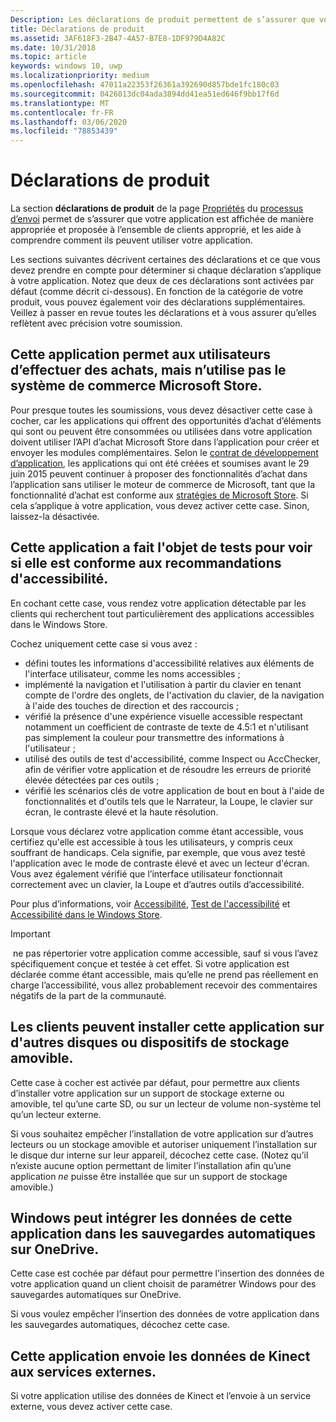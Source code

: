 ```yaml
---
Description: Les déclarations de produit permettent de s’assurer que votre application est affichée de manière appropriée dans le Microsoft Store et proposée à l’ensemble de clients approprié.
title: Déclarations de produit
ms.assetid: 3AF618F3-2B47-4A57-B7E8-1DF979D4A82C
ms.date: 10/31/2018
ms.topic: article
keywords: windows 10, uwp
ms.localizationpriority: medium
ms.openlocfilehash: 47011a22353f26361a392690d857bde1fc180c03
ms.sourcegitcommit: 0426013dc04ada3894dd41ea51ed646f9bb17f6d
ms.translationtype: MT
ms.contentlocale: fr-FR
ms.lasthandoff: 03/06/2020
ms.locfileid: "78853439"
---
```

# <a name="product-declarations"></a>Déclarations de produit

La section **déclarations de produit** de la page [Propriétés](enter-app-properties.md) du [processus d’envoi](app-submissions.md) permet de s’assurer que votre application est affichée de manière appropriée et proposée à l’ensemble de clients approprié, et les aide à comprendre comment ils peuvent utiliser votre application.

Les sections suivantes décrivent certaines des déclarations et ce que vous devez prendre en compte pour déterminer si chaque déclaration s’applique à votre application. Notez que deux de ces déclarations sont activées par défaut (comme décrit ci-dessous). En fonction de la catégorie de votre produit, vous pouvez également voir des déclarations supplémentaires. Veillez à passer en revue toutes les déclarations et à vous assurer qu’elles reflètent avec précision votre soumission.

## <a name="this-app-allows-users-to-make-purchases-but-does-not-use-the-microsoft-store-commerce-system"></a>Cette application permet aux utilisateurs d’effectuer des achats, mais n’utilise pas le système de commerce Microsoft Store.

Pour presque toutes les soumissions, vous devez désactiver cette case à cocher, car les applications qui offrent des opportunités d’achat d’éléments qui sont ou peuvent être consommées ou utilisées dans votre application doivent utiliser l’API d’achat Microsoft Store dans l’application pour créer et envoyer les modules complémentaires. Selon le [contrat de développement d’application](https://docs.microsoft.com/legal/windows/agreements/app-developer-agreement), les applications qui ont été créées et soumises avant le 29 juin 2015 peuvent continuer à proposer des fonctionnalités d’achat dans l’application sans utiliser le moteur de commerce de Microsoft, tant que la fonctionnalité d’achat est conforme aux [stratégies de Microsoft Store](store-policies.md#108-financial-transactions). Si cela s’applique à votre application, vous devez activer cette case. Sinon, laissez-la désactivée.

## <a name="this-app-has-been-tested-to-meet-accessibility-guidelines"></a>Cette application a fait l'objet de tests pour voir si elle est conforme aux recommandations d'accessibilité.

En cochant cette case, vous rendez votre application détectable par les clients qui recherchent tout particulièrement des applications accessibles dans le Windows Store.

Cochez uniquement cette case si vous avez :

-   défini toutes les informations d'accessibilité relatives aux éléments de l'interface utilisateur, comme les noms accessibles ;
-   implémenté la navigation et l'utilisation à partir du clavier en tenant compte de l'ordre des onglets, de l'activation du clavier, de la navigation à l'aide des touches de direction et des raccourcis ;
-   vérifié la présence d'une expérience visuelle accessible respectant notamment un coefficient de contraste de texte de 4.5:1 et n'utilisant pas simplement la couleur pour transmettre des informations à l'utilisateur ;
-   utilisé des outils de test d'accessibilité, comme Inspect ou AccChecker, afin de vérifier votre application et de résoudre les erreurs de priorité élevée détectées par ces outils ;
-   vérifié les scénarios clés de votre application de bout en bout à l'aide de fonctionnalités et d'outils tels que le Narrateur, la Loupe, le clavier sur écran, le contraste élevé et la haute résolution.

Lorsque vous déclarez votre application comme étant accessible, vous certifiez qu'elle est accessible à tous les utilisateurs, y compris ceux souffrant de handicaps. Cela signifie, par exemple, que vous avez testé l'application avec le mode de contraste élevé et avec un lecteur d'écran. Vous avez également vérifié que l’interface utilisateur fonctionnait correctement avec un clavier, la Loupe et d’autres outils d’accessibilité.

Pour plus d’informations, voir [Accessibilité](../design/accessibility/accessibility.md), [Test de l'accessibilité](../design/accessibility/accessibility-testing.md) et [Accessibilité dans le Windows Store](../design/accessibility/accessibility-in-the-store.md).

> [!IMPORTANT]
> ne pas répertorier votre application comme accessible, sauf si vous l’avez spécifiquement conçue et testée à cet effet. Si votre application est déclarée comme étant accessible, mais qu’elle ne prend pas réellement en charge l’accessibilité, vous allez probablement recevoir des commentaires négatifs de la part de la communauté.

## <a name="customers-can-install-this-app-to-alternate-drives-or-removable-storage"></a>Les clients peuvent installer cette application sur d'autres disques ou dispositifs de stockage amovible.

Cette case à cocher est activée par défaut, pour permettre aux clients d’installer votre application sur un support de stockage externe ou amovible, tel qu’une carte SD, ou sur un lecteur de volume non-système tel qu’un lecteur externe.

Si vous souhaitez empêcher l’installation de votre application sur d’autres lecteurs ou un stockage amovible et autoriser uniquement l’installation sur le disque dur interne sur leur appareil, décochez cette case. (Notez qu’il n’existe aucune option permettant de limiter l’installation afin qu’une application *ne* puisse être installée que sur un support de stockage amovible.)


## <a name="windows-can-include-this-apps-data-in-automatic-backups-to-onedrive"></a>Windows peut intégrer les données de cette application dans les sauvegardes automatiques sur OneDrive.

Cette case est cochée par défaut pour permettre l'insertion des données de votre application quand un client choisit de paramétrer Windows pour des sauvegardes automatiques sur OneDrive.

Si vous voulez empêcher l’insertion des données de votre application dans les sauvegardes automatiques, décochez cette case.


## <a name="this-app-sends-kinect-data-to-external-services"></a>Cette application envoie les données de Kinect aux services externes. 

Si votre application utilise des données de Kinect et l’envoie à un service externe, vous devez activer cette case.



 

 

 




